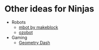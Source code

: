 # Other ideas for Ninjas
* Robots
  - [mbot by makeblock](http://store.makeblock.com/product/mbot-robot-kit)
  - [ozobot](https://ozobot.com/)
* Gaming
  - [Geometry Dash](http://www.robtopgames.com/)
